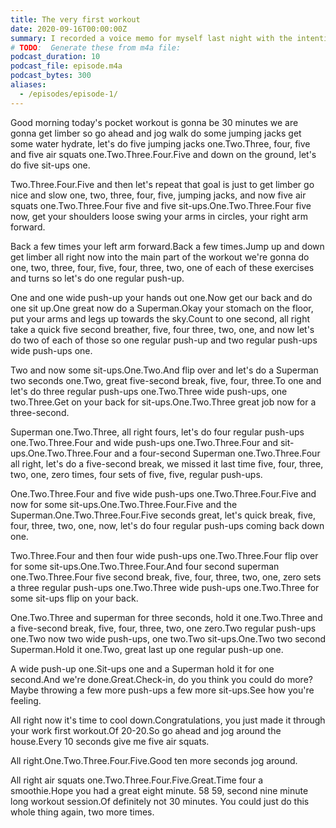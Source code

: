 ```yaml
---
title: The very first workout
date: 2020-09-16T00:00:00Z
summary: I recorded a voice memo for myself last night with the intention of working out this morning. It worked!
# TODO:  Generate these from m4a file:
podcast_duration: 10
podcast_file: episode.m4a
podcast_bytes: 300
aliases:
  - /episodes/episode-1/
---
```


Good morning today's pocket workout is gonna be 30 minutes we are gonna get limber so go ahead and jog walk do some jumping jacks get some water hydrate, let's do five jumping jacks one.Two.Three, four, five and five air squats one.Two.Three.Four.Five and down on the ground, let's do five sit-ups one.

Two.Three.Four.Five and then let's repeat that goal is just to get limber go nice and slow one, two, three, four, five, jumping jacks, and now five air squats one.Two.Three.Four five and five sit-ups.One.Two.Three.Four five now, get your shoulders loose swing your arms in circles, your right arm forward.

Back a few times your left arm forward.Back a few times.Jump up and down get limber all right now into the main part of the workout we're gonna do one, two, three, four, five, four, three, two, one of each of these exercises and turns so let's do one regular push-up.

One and one wide push-up your hands out one.Now get our back and do one sit up.One great now do a Superman.Okay your stomach on the floor, put your arms and legs up towards the sky.Count to one second, all right take a quick five second breather, five, four three, two, one, and now let's do two of each of those so one regular push-up and two regular push-ups wide push-ups one.

Two and now some sit-ups.One.Two.And flip over and let's do a Superman two seconds one.Two, great five-second break, five, four, three.To one and let's do three regular push-ups one.Two.Three wide push-ups, one two.Three.Get on your back for sit-ups.One.Two.Three great job now for a three-second.

Superman one.Two.Three, all right fours, let's do four regular push-ups one.Two.Three.Four and wide push-ups one.Two.Three.Four and sit-ups.One.Two.Three.Four and a four-second Superman one.Two.Three.Four all right, let's do a five-second break, we missed it last time five, four, three, two, one, zero times, four sets of five, five, regular push-ups.

One.Two.Three.Four and five wide push-ups one.Two.Three.Four.Five and now for some sit-ups.One.Two.Three.Four.Five and the Superman.One.Two.Three.Four.Five seconds great, let's quick break, five, four, three, two, one, now, let's do four regular push-ups coming back down one.

Two.Three.Four and then four wide push-ups one.Two.Three.Four flip over for some sit-ups.One.Two.Three.Four.And four second superman one.Two.Three.Four five second break, five, four, three, two, one, zero sets a three regular push-ups one.Two.Three wide push-ups one.Two.Three for some sit-ups flip on your back.

One.Two.Three and superman for three seconds, hold it one.Two.Three and a five-second break, five, four, three, two, one zero.Two regular push-ups one.Two now two wide push-ups, one two.Two sit-ups.One.Two two second Superman.Hold it one.Two, great last up one regular push-up one.

A wide push-up one.Sit-ups one and a Superman hold it for one second.And we're done.Great.Check-in, do you think you could do more?Maybe throwing a few more push-ups a few more sit-ups.See how you're feeling.

All right now it's time to cool down.Congratulations, you just made it through your work first workout.Of 20-20.So go ahead and jog around the house.Every 10 seconds give me five air squats.

All right.One.Two.Three.Four.Five.Good ten more seconds jog around.

All right air squats one.Two.Three.Four.Five.Great.Time four a smoothie.Hope you had a great eight minute. 58 59, second nine minute long workout session.Of definitely not 30 minutes. You could just do this whole thing again, two more times.